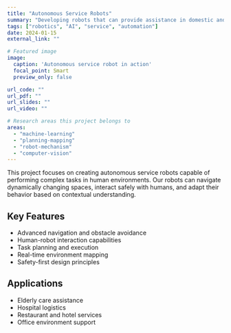 ```yaml
---
title: "Autonomous Service Robots"
summary: "Developing robots that can provide assistance in domestic and commercial environments"
tags: ["robotics", "AI", "service", "automation"]
date: 2024-01-15
external_link: ""

# Featured image
image:
  caption: 'Autonomous service robot in action'
  focal_point: Smart
  preview_only: false

url_code: ""
url_pdf: ""
url_slides: ""
url_video: ""

# Research areas this project belongs to
areas:
  - "machine-learning"
  - "planning-mapping"
  - "robot-mechanism"
  - "computer-vision"
---
```


This project focuses on creating autonomous service robots capable of performing complex tasks in human environments. Our robots can navigate dynamically changing spaces, interact safely with humans, and adapt their behavior based on contextual understanding.

## Key Features

- Advanced navigation and obstacle avoidance
- Human-robot interaction capabilities
- Task planning and execution
- Real-time environment mapping
- Safety-first design principles

## Applications

- Elderly care assistance
- Hospital logistics
- Restaurant and hotel services
- Office environment support